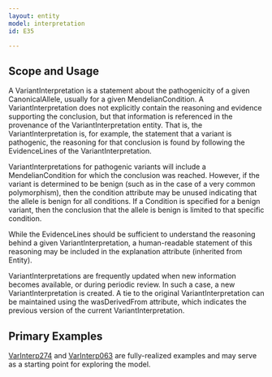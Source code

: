 ```yaml
---
layout: entity
model: interpretation
id: E35

---
```


Scope and Usage
---------------

A VariantInterpretation is a statement about the pathogenicity of a given CanonicalAllele, usually for a given MendelianCondition.  A VariantInterpretation does not explicitly contain the reasoning and evidence supporting the conclusion, but that information is referenced in the provenance of the VariantInterpretation entity.  That is, the VariantInterpretation is, for example, the statement that a variant is pathogenic, the reasoning for that conclusion is found by following the EvidenceLines of the VariantInterpretation.

VariantInterpretations for pathogenic variants will include a MendelianCondition for which the conclusion was reached.  However, if the variant is determined to be benign (such as in the case of a very common polymorphism), then the condition attribute may be unused indicating that the allele is benign for all conditions.  If a Condition is specified for a benign variant, then the conclusion that the allele is benign is limited to that specific condition.

While the EvidenceLines should be sufficient to understand the reasoning behind a given VariantInterpretation, a human-readable statement of this reasoning may be included in the explanation attribute (inherited from Entity).

VariantInterpretations are frequently updated when new information becomes available, or during periodic review.  In such a case, a new VariantInterpretation is created.  A tie to the original VariantInterpretation can be maintained using the wasDerivedFrom attribute, which indicates the previous version of the current VariantInterpretation.

Primary Examples
----------------

[VarInterp274](../details/details.html#CG-EX:VarInterp274) and
[VarInterp063](../details/details.html#CG-EX:VarInterp063) are fully-realized examples
and may serve as a starting point for exploring the model.
